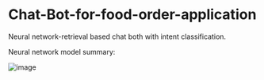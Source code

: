 # Chat-Bot-for-food-order-application
Neural network-retrieval based chat both with intent classification.

Neural network model summary: 

![image](https://user-images.githubusercontent.com/42925930/132956345-e8263d5e-4285-44c9-8508-35ffefb8b6aa.png)
